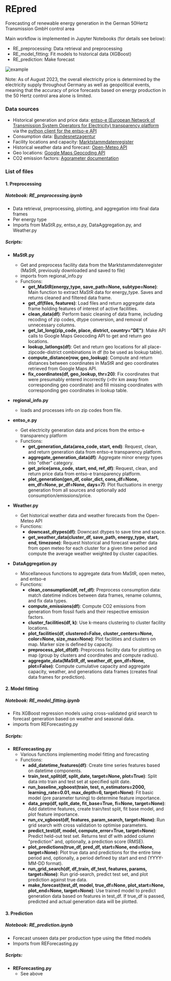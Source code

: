 # REpred
Forecasting of renewable energy generation in the German 50Hertz Transmission GmbH control area

Main workflow is implemented in Jupyter Notebooks (for details see below):
 - RE_preprocessing: Data retrieval and preprocessing
 - RE_model_fitting: Fit models to historical data (XGBoost)
 - RE_prediction: Make forecast

![example](https://github.com/PiaSchroeder/REpred/assets/45008571/41b536af-4c53-4eb2-8051-c31512eb3865)

Note: As of August 2023, the overall electricity price is determined by the electricity supply throughout Germany as well as geopolitical events, meaning that the accuracy of price forecasts based on energy production in the 50 Hertz control area alone is limited.

### Data sources
- Historical generation and price data: [entso-e (European Network of Transmission System Operators for Electricity) transparency platform](https://transparency.entsoe.eu/) via the [python client for the entso-e API](https://github.com/EnergieID/entsoe-py)
- Consumption data: [Bundesnetzagentur](https://www.smard.de/home/downloadcenter/download-marktdaten/)
- Facility locations and capacity: [Marktstammdatenregister](https://www.marktstammdatenregister.de/MaStR)
- Historical weather data and forecast: [Open-Meteo API](https://open-meteo.com/)
- Geo locations: [Google Maps Geocoding API](https://developers.google.com/maps/documentation/geocoding/overview)
- CO2 emission factors: [Agorameter documentation](https://www.agora-energiewende.de/veroeffentlichungen/agorameter-dokumentation/)

### List of files

#### 1. Preprocessing

##### Notebook: RE_preprocessing.ipynb
- Data retrieval, preprocessing, plotting, and aggregation into final data frames
- Per energy type
- Imports from MaStR.py, entso_e.py, DataAggregation.py, and Weather.py

##### Scripts:
- **MaStR.py**
   - Get and preprocess facility data from the Marktstammdatenregister (MaStR,
     previously downloaded and saved to file)
   - imports from regional_info.py
   - Functions:
       - **get_MaStR(energy_type, save_path=None, subtype=None)**:
         Main function to extract MaStR data for energy_type. Saves and returns cleaned and filtered data frame.
       - **get_df(files, features)**:
         Load files and return aggregate data frame holding features of interest of active facilities.
       - **clean_data(df)**:
         Perform basic cleaning of data frame, including recoding of zip codes, dtype conversion, and removal of unnecessary columns.
       - **get_lat_long(zip_code, place, district, country="DE")**:
         Make API calls to Google Maps Geocoding API to get and return geo locations.
       - **lookup_latlongs(df)**:
         Get and return geo locations for all place-zipcode-district combinations in df (to be used as lookup table).
       - **compute_distance(row, geo_lookup)**:
         Compute and return distances between coordinates in MaStR and geo coordinates retrieved from Google Maps API.
       - **fix_coordinates(df, geo_lookup, thr=20)**:
         Fix coordinates that were presumably entered incorrectly (>thr km away from corresponding geo coordinate) and fill missing
         coordinates with corresponding geo coordinates in lookup table.

- **regional_info.py**
   - loads and processes info on zip codes from file.

- **entso_e.py**
   - Get electricity generation data and prices from the entso-e transparency platform
   - Functions:
       - **get_generation_data(area_code, start, end)**:
         Request, clean, and return generation data from entso-e transparency platform.
       - **aggregate_generation_data(df)**:
         Aggregate minor energy types into "other" category.
       - **get_price(area_code, start, end, ref_df)**:
         Request, clean, and return price data from entso-e transparency platform.
       - **plot_generation(gen_df, color_dict, cons_df=None, em_df=None, pr_df=None, days=7)**:
         Plot fluctuations in energy generation from all sources and optionally add consumption/emissions/price.

- **Weather.py**
   - Get historical weather data and weather forecasts from the Open-Meteo API
   - Functions:
       - **downcast_dtypes(df)**:
         Downcast dtypes to save time and space.
       - **get_weather_data(cluster_df, save_path, energy_type, start, end, timezone)**:
         Request historical and forecast weather data from open meteo for each cluster for a given time period and compute the average
         weather weighted by cluster capacities.

- **DataAggregation.py**
   - Miscellaneous functions to aggregate data from MaStR, open meteo, and entso-e
   - Functions:
       - **clean_consumption(df, ref_df)**:
         Preprocess consumption data: match datetime indices between data frames, rename columns, and fix data types.
       - **compute_emissions(df)**:
         Compute CO2 emissions from generation from fossil fuels and their respective emission factors.
       - **cluster_facilities(df, k)**:
         Use k-means clustering to cluster facility locations.
       - **plot_facilities(df, clustered=False, cluster_centers=None, color=None, size_max=None)**:
         Plot facilities and clusters on map. Marker size is defined by capacity.
       - **preprocess_plot_df(df)**:
         Preprocess facility data for plotting on map (group by clusters and coordinates and compute radius).
       - **aggregate_data(MaStR_df, weather_df, gen_df=None, plot=False)**:
         Compute cumulative capacity and aggregate capacity, weather, and generations data frames (creates final data frames for
         prediction).


#### 2. Model fitting

##### Notebook: RE_model_fitting.ipynb
- Fits XGBoost regression models using cross-validated grid search to forecast generation based on weather and seasonal data.
- imports from REForecasting.py

##### Scripts:
- **REForecasting.py**
    - Various functions implementing model fitting and forecasting
    - Functions:
        - **add_datetime_features(df)**:
          Create time series features based on datetime components.
        - **train_test_split(df, split_date, target=None, plot=True)**:
          Split data into train and test set at specified split date.
        - **run_baseline_xgboost(train, test, n_estimators=2000, learning_rate=0.01, max_depth=6, target=None)**:
          Fit basic model (pre parameter tuning) to determine feature importance.
        - **data_prep(df, split_date, fit_base=True, fi=None, target=None)**:
          Add datetime features, create train/test split, fit base model, and plot feature importance.
        - **run_cv_xgboost(df, features, param_search, target=None)**:
          Run grid search with cross validation to optimise parameters.
        - **predict_test(df, model, compute_error=True, target=None)**:
          Predict held-out test set. Returns test df with added column "prediction" and, optionally, a prediction score (RMSE).
        - **plot_predictions(true_df, pred_df, start=None, end=None, target=None)**:
          Plot true data and predictions for the entire time period and, optionally, a period defined by start and end (YYYY-MM-DD
          format).
        - **run_grid_search(df, df_train, df_test, features, params, target=None)**:
          Run grid-search, predict test set, and plot prediction against true data.
        - **make_forecast(test_df, model, true_df=None, plot_start=None, plot_end=None, target=None)**:
          Use trained model to predict generation data based on features in test_df. If true_df is passed, predicted and actual
          generation data will be plotted.


#### 3. Prediction

##### Notebook: RE_prediction.ipynb
- Forecast unseen data per production type using the fitted models
- Imports from REForecasting.py

##### Scripts:
- **REForecasting.py**
    - See above
